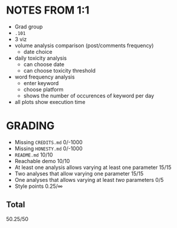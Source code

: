 # NOTES FROM 1:1

* Grad group
* `.101`
* 3 viz
* volume analysis comparison (post/comments frequency)
  * date choice
* daily toxicity analysis
  * can choose date
  * can choose toxicity threshold
* word frequency analysis
  * enter keyword
  * choose platform
  * shows the number of occurences of keyword per day
* all plots show execution time

# GRADING

* Missing `CREDITS.md` 0/-1000
* Missing `HONESTY.md` 0/-1000
* `README.md` 10/10 
* Reachable demo 10/10
* At least one analysis allows varying at least one parameter 15/15
* Two analyses that allow varying one parameter 15/15
* One analyses that allows varying at least _two_ parameters 0/5
* Style points 0.25/∞

## Total

50.25/50
